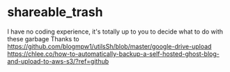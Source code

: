 # shareable_trash
I have no coding experience, it's totally up to you to decide what to do with these garbage
Thanks to 
<a>https://github.com/blogmpw1/utilsSh/blob/master/google-drive-upload</a>
<a>https://chlee.co/how-to-automatically-backup-a-self-hosted-ghost-blog-and-upload-to-aws-s3/?ref=github</a>
